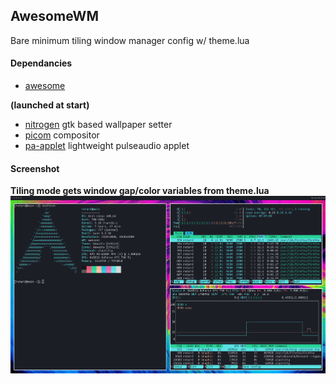 
## AwesomeWM

Bare minimum tiling window manager config w/ theme.lua

#### Dependancies

* [awesome](https://awesomewm.org/)

**(launched at start)**

* [nitrogen](https://github.com/l3ib/nitrogen) gtk based wallpaper setter
* [picom](https://github.com/yshui/picom) compositor
* [pa-applet](https://github.com/fernandotcl/pa-applet) lightweight pulseaudio applet

#### Screenshot
**Tiling mode gets window gap/color variables from theme.lua**
![text](demo.png)
